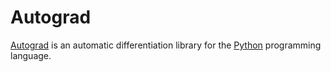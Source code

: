 # Autograd

[Autograd][] is an automatic differentiation library for the [Python][] programming language.

[autograd]: https://github.com/HIPS/autograd
[python]: https://www.python.org/
